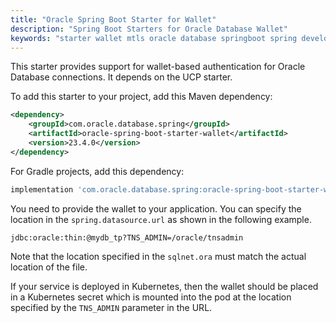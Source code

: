 ```yaml
---
title: "Oracle Spring Boot Starter for Wallet"
description: "Spring Boot Starters for Oracle Database Wallet"
keywords: "starter wallet mtls oracle database springboot spring development microservices development"
---
```


This starter provides support for wallet-based authentication for Oracle Database connections.  It depends
on the UCP starter.

To add this starter to your project, add this Maven dependency:

```xml
<dependency>
    <groupId>com.oracle.database.spring</groupId>
    <artifactId>oracle-spring-boot-starter-wallet</artifactId>
    <version>23.4.0</version>
</dependency>
```

For Gradle projects, add this dependency:

```gradle
implementation 'com.oracle.database.spring:oracle-spring-boot-starter-wallet:23.4.0'
```

You need to provide the wallet to your application.  You can specify the location in the `spring.datasource.url`
as shown in the following example.

```text
jdbc:oracle:thin:@mydb_tp?TNS_ADMIN=/oracle/tnsadmin
```

Note that the location specified in the `sqlnet.ora` must match the actual location of the file.

If your service is deployed in Kubernetes, then the wallet should be placed in a Kubernetes secret which
is mounted into the pod at the location specified by the `TNS_ADMIN` parameter in the URL.

